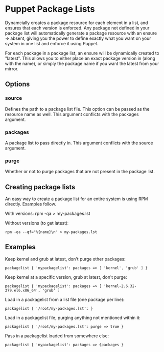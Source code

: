 Puppet Package Lists
====================

Dynamcially creates a package resource for each element in a list, and
ensures that each version is enforced. Any package not defined in your
package list will automatically generate a package resource with an
ensure => absent, giving you the power to define exactly what you want
on your system in one list and enforce it using Puppet.

For each package in a package list, an ensure will be dynamically created
to "latest". This allows you to either place an exact package version in
(along with the name), or simply the package name if you want the latest
from your mirror.

Options
-------

### source
Defines the path to a package list file. This option can be passed as the
resource name as well. This argument conflicts with the packages argument.

### packages
A package list to pass directly in. This argument conflicts with the
source argument.

### purge
Whether or not to purge packages that are not present in the package list.

Creating package lists
----------------------

An easy way to create a package list for an entire system is using RPM
directly. Examples follow.

With versions:
    rpm -qa > my-packages.lst

Without versions (to get latest):

    rpm -qa --qf="%{name}\n" > my-packages.lst

Examples
--------
Keep kernel and grub at latest, don't purge other packages:

    packagelist { 'mypackagelist': packages => [ 'kernel', 'grub' ] }

Keep kernel at a specific version, grub at latest, don't purge:

    packagelist { 'mypackagelist': packages => [ 'kernel-2.6.32-279.el6.x86_64', 'grub' ]

Load in a packagelist from a list file (one package per line):

    packagelist { '/root/my-packages.lst': }

Load in a packagelist file, purging anything not mentioned within it:

    packagelist { '/root/my-packages.lst': purge => true }

Pass in a packagelist loaded from somewhere else:

    packagelist { 'mypackagelist': packages => $packages }
